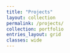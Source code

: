 ```yaml
---
title: "Projects"
layout: collection
permalink: /projects/
collection: portfolio
entries_layout: grid
classes: wide
---
```

